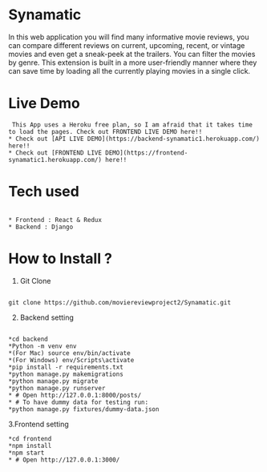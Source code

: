 # Synamatic 
In this web application you will find many informative movie reviews, you can compare different reviews on current, upcoming, recent, or vintage movies and even get a sneak-peek at the trailers. You can filter the movies by genre. This extension is built in a more user-friendly manner where they can save time by loading all the currently playing movies in a single click.

# Live Demo
```
 This App uses a Heroku free plan, so I am afraid that it takes time to load the pages. Check out FRONTEND LIVE DEMO here!!
* Check out [API LIVE DEMO](https://backend-synamatic1.herokuapp.com/) here!!
* Check out [FRONTEND LIVE DEMO](https://frontend-synamatic1.herokuapp.com/) here!!

```

# Tech used
```

* Frontend : React & Redux
* Backend : Django
```
 
# How to Install ?
1. Git Clone
 ```

git clone https://github.com/moviereviewproject2/Synamatic.git

```


2. Backend setting
```

*cd backend
*Python -m venv env
*(For Mac) source env/bin/activate
*(For Windows) env/Scripts\activate
*pip install -r requirements.txt
*python manage.py makemigrations
*python manage.py migrate
*python manage.py runserver
* # Open http://127.0.0.1:8000/posts/
* # To have dummy data for testing run:
*python manage.py fixtures/dummy-data.json
```

3.Frontend setting
```
*cd frontend
*npm install
*npm start
* # Open http://127.0.0.1:3000/

```
